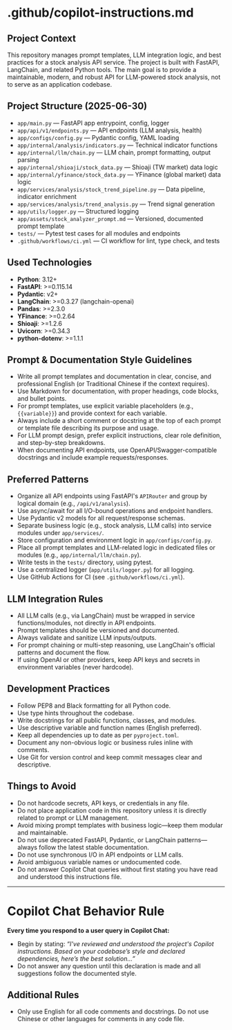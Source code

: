 # .github/copilot-instructions.md

## Project Context
This repository manages prompt templates, LLM integration logic, and best practices for a stock analysis API service. The project is built with FastAPI, LangChain, and related Python tools. The main goal is to provide a maintainable, modern, and robust API for LLM-powered stock analysis, not to serve as an application codebase.

## Project Structure (2025-06-30)
- `app/main.py` — FastAPI app entrypoint, config, logger
- `app/api/v1/endpoints.py` — API endpoints (LLM analysis, health)
- `app/configs/config.py` — Pydantic config, YAML loading
- `app/internal/analysis/indicators.py` — Technical indicator functions
- `app/internal/llm/chain.py` — LLM chain, prompt formatting, output parsing
- `app/internal/shioaji/stock_data.py` — Shioaji (TW market) data logic
- `app/internal/yfinance/stock_data.py` — YFinance (global market) data logic
- `app/services/analysis/stock_trend_pipeline.py` — Data pipeline, indicator enrichment
- `app/services/analysis/trend_analysis.py` — Trend signal generation
- `app/utils/logger.py` — Structured logging
- `app/assets/stock_analyzer_prompt.md` — Versioned, documented prompt template
- `tests/` — Pytest test cases for all modules and endpoints
- `.github/workflows/ci.yml` — CI workflow for lint, type check, and tests

## Used Technologies
- **Python**: 3.12+
- **FastAPI**: >=0.115.14
- **Pydantic**: v2+
- **LangChain**: >=0.3.27 (langchain-openai)
- **Pandas**: >=2.3.0
- **YFinance**: >=0.2.64
- **Shioaji**: >=1.2.6
- **Uvicorn**: >=0.34.3
- **python-dotenv**: >=1.1.1

## Prompt & Documentation Style Guidelines
- Write all prompt templates and documentation in clear, concise, and professional English (or Traditional Chinese if the context requires).
- Use Markdown for documentation, with proper headings, code blocks, and bullet points.
- For prompt templates, use explicit variable placeholders (e.g., `{{variable}}`) and provide context for each variable.
- Always include a short comment or docstring at the top of each prompt or template file describing its purpose and usage.
- For LLM prompt design, prefer explicit instructions, clear role definition, and step-by-step breakdowns.
- When documenting API endpoints, use OpenAPI/Swagger-compatible docstrings and include example requests/responses.

## Preferred Patterns
- Organize all API endpoints using FastAPI's `APIRouter` and group by logical domain (e.g., `/api/v1/analysis`).
- Use async/await for all I/O-bound operations and endpoint handlers.
- Use Pydantic v2 models for all request/response schemas.
- Separate business logic (e.g., stock analysis, LLM calls) into service modules under `app/services/`.
- Store configuration and environment logic in `app/configs/config.py`.
- Place all prompt templates and LLM-related logic in dedicated files or modules (e.g., `app/internal/llm/chain.py`).
- Write tests in the `tests/` directory, using pytest.
- Use a centralized logger (`app/utils/logger.py`) for all logging.
- Use GitHub Actions for CI (see `.github/workflows/ci.yml`).

## LLM Integration Rules
- All LLM calls (e.g., via LangChain) must be wrapped in service functions/modules, not directly in API endpoints.
- Prompt templates should be versioned and documented.
- Always validate and sanitize LLM inputs/outputs.
- For prompt chaining or multi-step reasoning, use LangChain's official patterns and document the flow.
- If using OpenAI or other providers, keep API keys and secrets in environment variables (never hardcode).

## Development Practices
- Follow PEP8 and Black formatting for all Python code.
- Use type hints throughout the codebase.
- Write docstrings for all public functions, classes, and modules.
- Use descriptive variable and function names (English preferred).
- Keep all dependencies up to date as per `pyproject.toml`.
- Document any non-obvious logic or business rules inline with comments.
- Use Git for version control and keep commit messages clear and descriptive.

## Things to Avoid
- Do not hardcode secrets, API keys, or credentials in any file.
- Do not place application code in this repository unless it is directly related to prompt or LLM management.
- Avoid mixing prompt templates with business logic—keep them modular and maintainable.
- Do not use deprecated FastAPI, Pydantic, or LangChain patterns—always follow the latest stable documentation.
- Do not use synchronous I/O in API endpoints or LLM calls.
- Avoid ambiguous variable names or undocumented code.
- Do not answer Copilot Chat queries without first stating you have read and understood this instructions file.

---

# Copilot Chat Behavior Rule
**Every time you respond to a user query in Copilot Chat:**
- Begin by stating: _“I've reviewed and understood the project's Copilot instructions. Based on your codebase’s style and declared dependencies, here’s the best solution...”_
- Do not answer any question until this declaration is made and all suggestions follow the documented style.

## Additional Rules
- Only use English for all code comments and docstrings. Do not use Chinese or other languages for comments in any code file.
